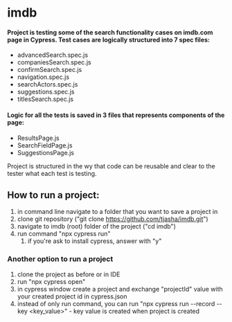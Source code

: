 # imdb

#### Project is testing some of the search functionality cases on imdb.com page in Cypress. Test cases are logically structured into 7 spec files: 
- advancedSearch.spec.js
- companiesSearch.spec.js
- confirmSearch.spec.js
- navigation.spec.js
- searchActors.spec.js
- suggestions.spec.js
- titlesSearch.spec.js

#### Logic for all the tests is saved in 3 files that represents components of the page:
- ResultsPage.js
- SearchFieldPage.js
- SuggestionsPage.js

Project is structured in the wy that code can be reusable and clear to the tester what each test is testing. 

## How to run a project:
1. in command line navigate to a folder that you want to save a project in 
2. clone git repository ("git clone https://github.com/tjasha/imdb.git")
3. navigate to imdb (root) folder of the project ("cd imdb")
4. run command "npx cypress run"
   1. if you're ask to install cypress, answer with "y"

### Another option to run a project 
1. clone the project as before or in IDE
2. run "npx cypress open"
3. in cypress window create a project and exchange "projectId" value with your created project id in cypress.json
4. instead of only run command, you can run "npx cypress run --record --key <key_value>" - key value is created when project is created
